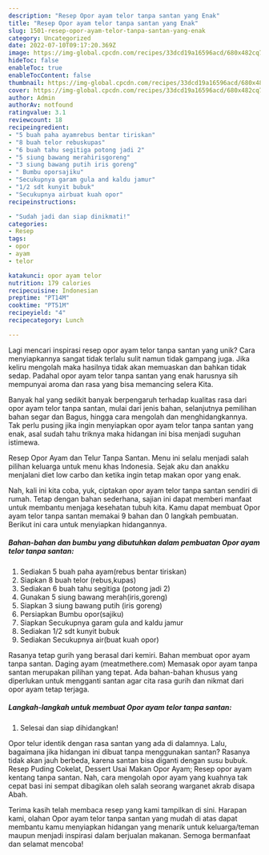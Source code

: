 ```yaml
---
description: "Resep Opor ayam telor tanpa santan yang Enak"
title: "Resep Opor ayam telor tanpa santan yang Enak"
slug: 1501-resep-opor-ayam-telor-tanpa-santan-yang-enak
category: Uncategorized
date: 2022-07-10T09:17:20.369Z
image: https://img-global.cpcdn.com/recipes/33dcd19a16596acd/680x482cq70/opor-ayam-telor-tanpa-santan-foto-resep-utama.jpg
hideToc: false
enableToc: true
enableTocContent: false
thumbnail: https://img-global.cpcdn.com/recipes/33dcd19a16596acd/680x482cq70/opor-ayam-telor-tanpa-santan-foto-resep-utama.jpg
cover: https://img-global.cpcdn.com/recipes/33dcd19a16596acd/680x482cq70/opor-ayam-telor-tanpa-santan-foto-resep-utama.jpg
author: Admin
authorAv: notfound
ratingvalue: 3.1
reviewcount: 18
recipeingredient:
- "5 buah paha ayamrebus bentar tiriskan"
- "8 buah telor rebuskupas"
- "6 buah tahu segitiga potong jadi 2"
- "5 siung bawang merahirisgoreng"
- "3 siung bawang putih iris goreng"
- " Bumbu oporsajiku"
- "Secukupnya garam gula and kaldu jamur"
- "1/2 sdt kunyit bubuk"
- "Secukupnya airbuat kuah opor"
recipeinstructions:

- "Sudah jadi dan siap dinikmati!"
categories:
- Resep
tags:
- opor
- ayam
- telor

katakunci: opor ayam telor 
nutrition: 179 calories
recipecuisine: Indonesian
preptime: "PT14M"
cooktime: "PT51M"
recipeyield: "4"
recipecategory: Lunch

---
```





Lagi mencari inspirasi resep opor ayam telor tanpa santan yang unik? Cara menyiapkannya sangat tidak terlalu sulit namun tidak gampang juga. Jika keliru mengolah maka hasilnya tidak akan memuaskan dan bahkan tidak sedap. Padahal opor ayam telor tanpa santan yang enak harusnya sih mempunyai aroma dan rasa yang bisa memancing selera Kita.





Banyak hal yang sedikit banyak berpengaruh terhadap kualitas rasa dari opor ayam telor tanpa santan, mulai dari jenis bahan, selanjutnya pemilihan bahan segar dan Bagus, hingga cara mengolah dan menghidangkannya. Tak perlu pusing jika ingin menyiapkan opor ayam telor tanpa santan yang enak,      asal sudah tahu triknya maka hidangan ini bisa menjadi suguhan istimewa.














Resep Opor Ayam dan Telur Tanpa Santan. Menu ini selalu menjadi salah pilihan keluarga untuk menu khas Indonesia. Sejak aku dan anakku menjalani diet low carbo dan ketika ingin tetap makan opor yang enak.






Nah, kali ini kita coba, yuk, ciptakan opor ayam telor tanpa santan sendiri di rumah. Tetap dengan bahan sederhana, sajian ini dapat memberi manfaat untuk membantu menjaga kesehatan tubuh kita. Kamu dapat membuat Opor ayam telor tanpa santan memakai 9 bahan dan 0 langkah pembuatan. Berikut ini cara untuk menyiapkan hidangannya.

<!--inarticleads1-->

##### Bahan-bahan dan bumbu yang dibutuhkan dalam pembuatan Opor ayam telor tanpa santan:

1. Sediakan 5 buah paha ayam(rebus bentar tiriskan)
1. Siapkan 8 buah telor (rebus,kupas)
1. Sediakan 6 buah tahu segitiga (potong jadi 2)
1. Gunakan 5 siung bawang merah(iris,goreng)
1. Siapkan 3 siung bawang putih (iris goreng)
1. Persiapkan  Bumbu opor(sajiku)
1. Siapkan Secukupnya garam gula and kaldu jamur
1. Sediakan 1/2 sdt kunyit bubuk
1. Sediakan Secukupnya air(buat kuah opor)


Rasanya tetap gurih yang berasal dari kemiri. Bahan membuat opor ayam tanpa santan. Daging ayam (meatmethere.com) Memasak opor ayam tanpa santan merupakan pilihan yang tepat. Ada bahan-bahan khusus yang diperlukan untuk mengganti santan agar cita rasa gurih dan nikmat dari opor ayam tetap terjaga. 

<!--inarticleads2-->

##### Langkah-langkah untuk membuat Opor ayam telor tanpa santan:


1. Selesai dan siap dihidangkan!

Opor telur identik dengan rasa santan yang ada di dalamnya. Lalu, bagaimana jika hidangan ini dibuat tanpa menggunakan santan? Rasanya tidak akan jauh berbeda, karena santan bisa diganti dengan susu bubuk. Resep Puding Cokelat, Dessert Usai Makan Opor Ayam; Resep opor ayam kentang tanpa santan. Nah, cara mengolah opor ayam yang kuahnya tak cepat basi ini sempat dibagikan oleh salah seorang warganet akrab disapa Abah. 

Terima kasih telah membaca resep yang kami tampilkan di sini. Harapan kami, olahan Opor ayam telor tanpa santan yang mudah di atas dapat membantu kamu menyiapkan hidangan yang menarik untuk keluarga/teman maupun menjadi inspirasi dalam berjualan makanan. Semoga bermanfaat dan selamat mencoba!

